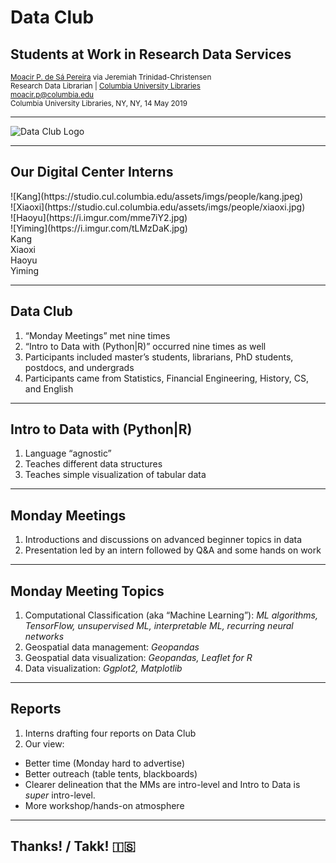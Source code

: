 # Data Club
## Students at Work in Research Data Services

<small><a href="http://moacir.com">Moacir P. de Sá Pereira</a> via Jeremiah Trinidad-Christensen<br />
Research Data Librarian | <a href="http://library.columbia.edu">Columbia University Libraries</a><br />
moacir.p@columbia.edu<br />
Columbia University Libraries, NY, NY, 14 May 2019</small>

---

![Data Club Logo](https://i.imgur.com/fENZGF8.png)

---

## Our Digital Center Interns

<div class="row">
<div class="col-3">
![Kang](https://studio.cul.columbia.edu/assets/imgs/people/kang.jpeg)
</div>
<div class="col-3">
![Xiaoxi](https://studio.cul.columbia.edu/assets/imgs/people/xiaoxi.jpg)
</div>
<div class="col-3">
![Haoyu](https://i.imgur.com/mme7iY2.jpg)
</div>
<div class="col-3">
![Yiming](https://i.imgur.com/tLMzDaK.jpg)
</div>
</div>

<div class="row">
<div class="col-3">
Kang
</div>
<div class="col-3">
Xiaoxi
</div>
<div class="col-3">
Haoyu
</div>
<div class="col-3">
Yiming
</div>

---

## Data Club

1. “Monday Meetings” met nine times
2. “Intro to Data with (Python|R)” occurred nine times as well
1. Participants included master’s students, librarians, PhD students, postdocs,
   and undergrads
1. Participants came from Statistics, Financial Engineering, History, CS, and
   English

---

## Intro to Data with (Python|R)

1. Language “agnostic”
1. Teaches different data structures
1. Teaches simple visualization of tabular data

---

## Monday Meetings

1. Introductions and discussions on advanced beginner topics in data
1. Presentation led by an intern followed by Q&A and some hands on work

---

## Monday Meeting Topics

1. Computational Classification (aka “Machine Learning”): _ML algorithms,
   TensorFlow, unsupervised ML, interpretable ML, recurring neural networks_
1. Geospatial data management: _Geopandas_
1. Geospatial data visualization: _Geopandas, Leaflet for R_
1. Data visualization: _Ggplot2, Matplotlib_

---

## Reports

1. Interns drafting four reports on Data Club
1. Our view:
  * Better time (Monday hard to advertise)
  * Better outreach (table tents, blackboards)
  * Clearer delineation that the MMs are intro-level and Intro to Data is
  _super_ intro-level.
  * More workshop/hands-on atmosphere

---

## Thanks! / Takk! 🇮🇸


